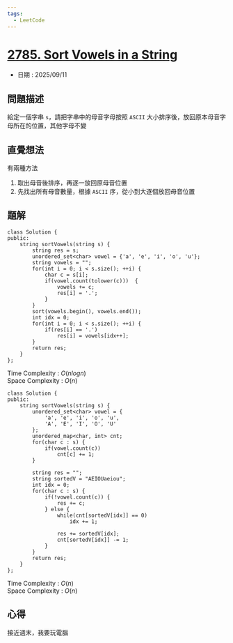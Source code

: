 ```yaml
---
tags:
  - LeetCode
---
```


# [2785. Sort Vowels in a String](https://leetcode.com/problems/sort-vowels-in-a-string/description/)  

+ 日期 : 2025/09/11  

## 問題描述  

給定一個字串 `s`，請把字串中的母音字母按照 `ASCII` 大小排序後，放回原本母音字母所在的位置，其他字母不變  

## 直覺想法  

有兩種方法  

1. 取出母音後排序，再逐一放回原母音位置  
2. 先找出所有母音數量，根據 `ASCII` 序，從小到大逐個放回母音位置  

## 題解  

```cpp=
class Solution {
public:
    string sortVowels(string s) {
        string res = s;
        unordered_set<char> vowel = {'a', 'e', 'i', 'o', 'u'};
        string vowels = "";
        for(int i = 0; i < s.size(); ++i) {
            char c = s[i];
            if(vowel.count(tolower(c)))  {
                vowels += c;
                res[i] = '.';
            }
        }
        sort(vowels.begin(), vowels.end());
        int idx = 0;
        for(int i = 0; i < s.size(); ++i) {
            if(res[i] == '.')
                res[i] = vowels[idx++];
        }
        return res;
    }
};
```

Time Complexity : $O(nlogn)$  
Space Complexity : $O(n)$  

```cpp=
class Solution {
public:
    string sortVowels(string s) {
        unordered_set<char> vowel = {
            'a', 'e', 'i', 'o', 'u',
            'A', 'E', 'I', 'O', 'U'
        };
        unordered_map<char, int> cnt;
        for(char c : s) {
            if(vowel.count(c))
                cnt[c] += 1;
        }

        string res = "";
        string sortedV = "AEIOUaeiou";
        int idx = 0;
        for(char c : s) {
            if(!vowel.count(c)) {
                res += c;
            } else {
                while(cnt[sortedV[idx]] == 0)
                    idx += 1;
                
                res += sortedV[idx];
                cnt[sortedV[idx]] -= 1;
            }
        }
        return res;
    }
};
```

Time Complexity : $O(n)$  
Space Complexity : $O(n)$  

## 心得  

接近週末，我要玩電腦  
